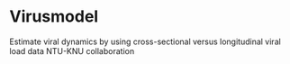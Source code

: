 # Virusmodel

Estimate viral dynamics by using cross-sectional versus longitudinal viral load data
NTU-KNU collaboration